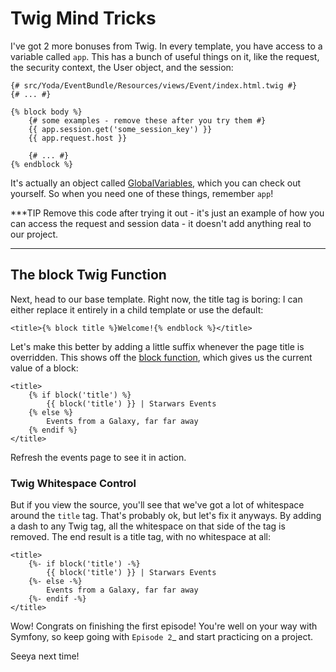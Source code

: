# Twig Mind Tricks

I've got 2 more bonuses from Twig. In every template, you have access to
a variable called `app`. This has a bunch of useful things on it, like
the request, the security context, the User object, and the session:

```html+jinja
{# src/Yoda/EventBundle/Resources/views/Event/index.html.twig #}
{# ... #}

{% block body %}
    {# some examples - remove these after you try them #}
    {{ app.session.get('some_session_key') }}
    {{ app.request.host }}

    {# ... #}
{% endblock %}
```

It's actually an object called [GlobalVariables][GlobalVariables], which you can check out
yourself. So when you need one of these things, remember `app`!

***TIP
Remove this code after trying it out - it's just an example of how you
can access the request and session data - it doesn't add anything real
to our project.
***

## The block Twig Function

Next, head to our base template. Right now, the title tag is boring: I can
either replace it entirely in a child template or use the default:

```html+jinja
<title>{% block title %}Welcome!{% endblock %}</title>
```

Let's make this better by adding a little suffix whenever the page title is
overridden. This shows off the [block function][block function], which gives us the current
value of a block:

```html+jinja
<title>
    {% if block('title') %}
        {{ block('title') }} | Starwars Events
    {% else %}
        Events from a Galaxy, far far away
    {% endif %}
</title>
```

Refresh the events page to see it in action.

### Twig Whitespace Control

But if you view the source, you'll see that we've got a lot of whitespace
around the `title` tag. That's probably ok, but let's fix it anyways. By
adding a dash to any Twig tag, all the whitespace on that side of the tag
is removed. The end result is a title tag, with no whitespace at all:

```html+jinja
<title>
    {%- if block('title') -%}
        {{ block('title') }} | Starwars Events
    {%- else -%}
        Events from a Galaxy, far far away
    {%- endif -%}
</title>
```

Wow! Congrats on finishing the first episode! You're well on your way with
Symfony, so keep going with `Episode 2`_ and start practicing on a project.

Seeya next time!

[GlobalVariables]: http://api.symfony.com/2.2/Symfony/Bundle/FrameworkBundle/Templating/GlobalVariables.html
[block function]: http://twig.sensiolabs.org/doc/functions/block.html
[Episode 2]: http://knpuniversity.com/screencast/symfony2-ep2
